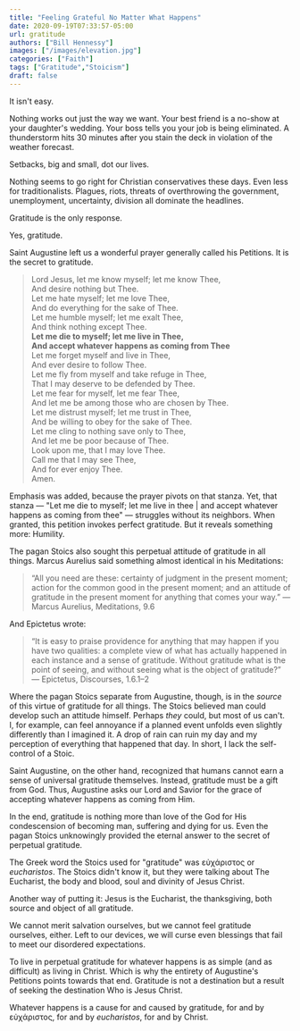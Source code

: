 ```yaml
---
title: "Feeling Grateful No Matter What Happens"
date: 2020-09-19T07:33:57-05:00
url: gratitude
authors: ["Bill Hennessy"]
images: ["/images/elevation.jpg"]
categories: ["Faith"]
tags: ["Gratitude","Stoicism"]
draft: false
---
```



It isn't easy. 

Nothing works out just the way we want. Your best friend is a no-show at your daughter's wedding. Your boss tells you your job is being eliminated. A thunderstorm hits 30 minutes after you stain the deck in violation of the weather forecast. 

Setbacks, big and small, dot our lives. 

Nothing seems to go right for Christian conservatives these days. Even less for traditionalists. Plagues, riots, threats of overthrowing the government, unemployment, uncertainty, division all dominate the headlines. 

Gratitude is the only response. 

Yes, gratitude. 

Saint Augustine left us a wonderful prayer generally called his Petitions. It is the secret to gratitude. 

> Lord Jesus, let me know myself; let me know Thee,  
And desire nothing but Thee.  
Let me hate myself; let me love Thee,  
And do everything for the sake of Thee.  
Let me humble myself; let me exalt Thee,  
And think nothing except Thee.  
**Let me die to myself; let me live in Thee,  
And accept whatever happens as coming from Thee**  
Let me forget myself and live in Thee,  
And ever desire to follow Thee.  
Let me fly from myself and take refuge in Thee,  
That I may deserve to be defended by Thee.  
Let me fear for myself, let me fear Thee,  
And let me be among those who are chosen by Thee.  
Let me distrust myself; let me trust in Thee,  
And be willing to obey for the sake of Thee.  
Let me cling to nothing save only to Thee,  
And let me be poor because of Thee.  
Look upon me, that I may love Thee.  
Call me that I may see Thee,  
And for ever enjoy Thee.      
Amen.

Emphasis was added, because the prayer pivots on that stanza. Yet, that stanza — "Let me die to myself; let me live in thee | and accept whatever happens as coming from thee" — struggles without its neighbors. When granted, this petition invokes perfect gratitude. But it reveals something more: Humility. 

The pagan Stoics also sought this perpetual attitude of gratitude in all things. Marcus Aurelius said something almost identical in his Meditations: 

> “All you need are these: certainty of judgment in the present moment; action for the common good in the present moment; and an attitude of gratitude in the present moment for anything that comes your way.” — Marcus Aurelius, Meditations, 9.6

And Epictetus wrote:

> “It is easy to praise providence for anything that may happen if you have two qualities: a complete view of what has actually happened in each instance and a sense of gratitude. Without gratitude what is the point of seeing, and without seeing what is the object of gratitude?”  — Epictetus, Discourses, 1.6.1–2

Where the pagan Stoics separate from Augustine, though, is in the *source* of this virtue of gratitude for all things. The Stoics believed man could develop such an attitude himself. Perhaps *they* could, but most of us can't. I, for example, can feel annoyance if a planned event unfolds even slightly differently than I imagined it. A drop of rain can ruin my day and my perception of everything that happened that day. In short, I lack the self-control of a Stoic. 

Saint Augustine, on the other hand, recognized that humans cannot earn a sense of universal gratitude themselves. Instead, gratitude must be a gift from God. Thus, Augustine asks our Lord and Savior for the grace of accepting whatever happens as coming from Him. 

In the end, gratitude is nothing more than love of the God for His condescension of becoming man, suffering and dying for us. Even the pagan Stoics unknowingly provided the eternal answer to the secret of perpetual gratitude. 

The Greek word the Stoics used for "gratitude" was εὐχάριστος or *eucharistos*. The Stoics didn't know it, but they were talking about The Eucharist, the body and blood, soul and divinity of Jesus Christ. 

Another way of putting it: Jesus is the Eucharist, the thanksgiving, both source and object of all gratitude. 

We cannot merit salvation ourselves, but we cannot feel gratitude ourselves, either. Left to our devices, we will curse even blessings that fail to meet our disordered expectations. 

To live in perpetual gratitude for whatever happens is as simple (and as difficult) as living in Christ. Which is why the entirety of Augustine's Petitions points towards that end. Gratitude is not a destination but a result of seeking the destination Who is Jesus Christ. 

Whatever happens is a cause for and caused by gratitude, for and by εὐχάριστος, for and by *eucharistos*, for and by Christ. 
